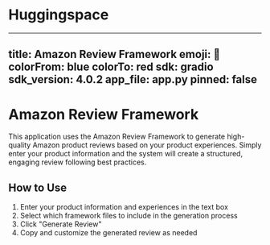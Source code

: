 # Huggingspace
---
title: Amazon Review Framework
emoji: 📝
colorFrom: blue
colorTo: red
sdk: gradio
sdk_version: 4.0.2
app_file: app.py
pinned: false
---

# Amazon Review Framework

This application uses the Amazon Review Framework to generate high-quality Amazon product reviews based on your product experiences. Simply enter your product information and the system will create a structured, engaging review following best practices.

## How to Use

1. Enter your product information and experiences in the text box
2. Select which framework files to include in the generation process
3. Click "Generate Review"
4. Copy and customize the generated review as needed